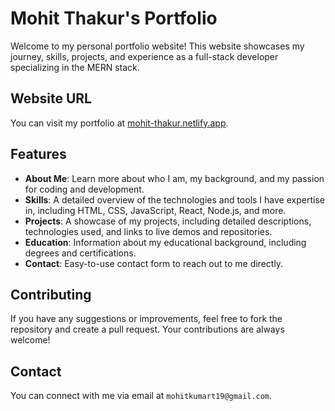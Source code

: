 # Mohit Thakur's Portfolio

Welcome to my personal portfolio website! This website showcases my journey, skills, projects, and experience as a full-stack developer specializing in the MERN stack.

## Website URL

You can visit my portfolio at [mohit-thakur.netlify.app](https://mohit-thakur.netlify.app/).

## Features

- **About Me**: Learn more about who I am, my background, and my passion for coding and development.
- **Skills**: A detailed overview of the technologies and tools I have expertise in, including HTML, CSS, JavaScript, React, Node.js, and more.
- **Projects**: A showcase of my projects, including detailed descriptions, technologies used, and links to live demos and repositories.
- **Education**: Information about my educational background, including degrees and certifications.
- **Contact**: Easy-to-use contact form to reach out to me directly.

## Contributing

If you have any suggestions or improvements, feel free to fork the repository and create a pull request. Your contributions are always welcome!

## Contact

You can connect with me via email at `mohitkumart19@gmail.com`.
